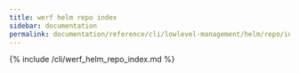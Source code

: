 ```yaml
---
title: werf helm repo index
sidebar: documentation
permalink: documentation/reference/cli/lowlevel-management/helm/repo/index.html
---
```


{% include /cli/werf_helm_repo_index.md %}
